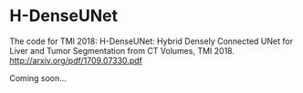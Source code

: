 # H-DenseUNet
The code for TMI 2018: H-DenseUNet: Hybrid Densely Connected UNet for Liver and Tumor Segmentation from CT Volumes, TMI 2018. 
http://arxiv.org/pdf/1709.07330.pdf

Coming soon... 
